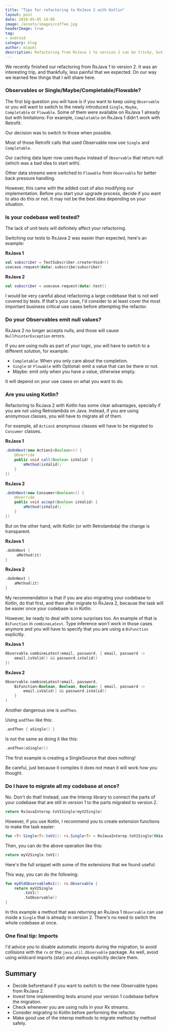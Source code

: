 ```yaml
---
title: "Tips for refactoring to RxJava 2 with Kotlin"
layout: post
date: 2018-05-05 14:00
image: /assets/images/coffee.jpg
headerImage: true
tag:
- android
category: blog
author: miquel
description: Refactoring from RxJava 1 to version 2 can be tricky, but we can improve the experience with the help of Kotlin
---
```


We recently finished our refactoring from RxJava 1 to version 2. It was an
interesting trip, and thankfully, less painful that we expected. On our way
we learned few things that I will share here.

### Observables or Single/Maybe/Completable/Flowable?

The first big question you will have is if you want to keep using `Observable`
or you will want to switch to the newly introduced `Single`, `Maybe`, `Completable`
or `Flowable`. Some of them were available on RxJava 1 already but with limitations:
For example, `Completable` on RxJava 1 didn't work with Retrofit.

Our decision was to switch to those when possible.

Most of those Retrofit calls that used Observable now use `Single` and `Completable`.

Our caching data layer now uses `Maybe` instead of `Observable` that return null
(which was a bad idea to start with).

Other data streams were switched to `Flowable` from `Observable` for better back
pressure handling.

However, this came with the added cost of also modifying our implementation.
Before you start your upgrade process, decide if you want to also do this or
not. It may not be the best idea depending on your situation.

### Is your codebase well tested?

The lack of unit tests will definitely affect your refactoring.

Switching our tests to RxJava 2 was easier than expected, here's an example:

**RxJava 1**
```kotlin
val subscriber = TestSubscriber.create<Void>()
usecase.request(data).subscribe(subscriber)
```

**RxJava 2**
```kotlin
val subscriber = usecase.request(data).test()
```

I would be very careful about refactoring a large codebase that is not well
covered by tests. If that's your case, I'd consider to at least cover the most
important business critical use cases before attempting the refactor.

### Do your Observables emit null values?

RxJava 2 no longer accepts nulls, and those will cause `NullPointerException`
errors.

If you are using nulls as part of your logic, you will have to switch
to a different solution, for example:

- `Completable`: When you only care about the completion.
- `Single` or `Flowable` with Optional: emit a value that can be there or not.
- Maybe: emit only when you have a value, otherwise empty.

It will depend on your use cases on what you want to do.

### Are you using Kotlin?

Refactoring to RxJava 2 with Kotlin has some clear advantages, specially
if you are not using Retrolambda on Java. Instead, if you are using
anonymous classes, you will have to migrate all of them.

For example, all `Action1` anonymous classes will have to be migrated to `Consumer`
classes.

**RxJava 1**

```java
.doOnNext(new Action1<Boolean>() {
    @Override
    public void call(Boolean isValid) {
        aMethod(isValid);
    }
})
```

**RxJava 2**

```java
.doOnNext(new Consumer<Boolean>() {
    @Override
    public void accept(Boolean isValid) {
        aMethod(isValid);
    }
})
```

But on the other hand, with Kotlin (or with Retrolambda) the change is transparent.

**RxJava 1**

```kotlin
.doOnNext {
     aMethod(it)
}
```

**RxJava 2**

```kotlin
.doOnNext {
    aMethod(it)
}
```

My recommendation is that if you are also migrating your codebase to Kotlin,
do that first, and then after migrate to RxJava 2, because the task will be
easier once your codebase is in Kotlin.

However, be ready to deal with some surprises too. An example of that is
`BiFunction` in `combineLatest`. Type inference won't work in those cases
anymore and you will have to specify that you are using a `BiFunction`
explicitly.

**RxJava 1**

```kotlin
Observable.combineLatest(email, password, { email, password ->
    email.isValid() && password.isValid()
})
```

**RxJava 2**

```kotlin
Observable.combineLatest(email, password,
    BiFunction<Boolean, Boolean, Boolean> { email, password ->
        email.isValid() && password.isValid()
    }
)
```

Another dangerous one is `andThen`.

Using `andThen` like this:

```kotlin
.andThen { aSingle() }
```

Is not the same as doing it like this:

```kotlin
.andThen(aSingle())
```

The first example is creating a SingleSource that does nothing!

Be careful, just because it compiles it does not mean it will work how you thought.

### Do I have to migrate all my codebase at once?

No. Don't do that! Instead, use the Interop library to connect the parts of
your codebase that are still in version 1 to the parts migrated to version 2.

```kotlin
return RxJavaInterop.toV1Single(myV2Single)
```

However, if you use Kotlin, I recommend you to create extension
functions to make the task easier:

```kotlin
fun <T> Single<T>.toV1(): rx.Single<T> = RxJavaInterop.toV1Single(this)
```

Then, you can do the above operation like this:

```kotlin
return myV2Single.toV1()
```

Here's the full snippet with some of the extensions that we found useful:

<script src="https://gist.github.com/miquelbeltran/aec73df3f2511a98c0ec51e4cc9a44b4.js"></script>

This way, you can do the following:

```kotlin
fun myOldObservableRx1(): rx.Observable {
    return myV2Single
        .toV1()
        .toObservable()
}
```

In this example a method that was returning an RxJava 1 `Observable` can use
inside a `Single` that is already in version 2. There's no need to switch
the whole codebase at once.

### One final tip: Imports

I'd advice you to disable automatic imports during the migration, to avoid
collisions with the `rx` or the `java.util.Observable` package. As well, avoid using
wildcard imports (star) and always explicitly declare them.

## Summary

- Decide beforehand if you want to switch to the new Observable types from RxJava 2.
- Invest time implementing tests around your version 1 codebase before the migration.
- Check whenever you are using nulls in your Rx streams.
- Consider migrating to Kotlin before performing the refactor.
- Make good use of the interop methods to migrate method by method safely.

